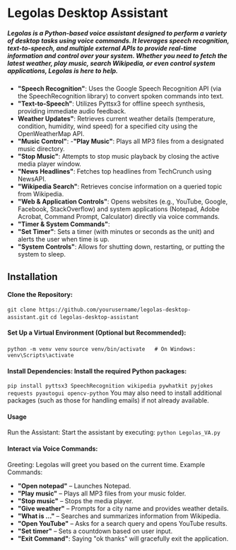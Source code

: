 # Legolas Desktop Assistant
##### Legolas is a Python-based voice assistant designed to perform a variety of desktop tasks using voice commands. It leverages speech recognition, text-to-speech, and multiple external APIs to provide real-time information and control over your system. Whether you need to fetch the latest weather, play music, search Wikipedia, or even control system applications, Legolas is here to help.

- **"Speech Recognition"**: Uses the Google Speech Recognition API (via the SpeechRecognition library) to convert spoken commands into text.
- **"Text-to-Speech"**: Utilizes Pyttsx3 for offline speech synthesis, providing immediate audio feedback.
- **Weather Updates"**: Retrieves current weather details (temperature, condition, humidity, wind speed) for a specified city using the OpenWeatherMap API.
- **"Music Control"**:
-**"Play Music"**: Plays all MP3 files from a designated music directory.
- **"Stop Music"**: Attempts to stop music playback by closing the active media player window.
- **"News Headlines"**: Fetches top headlines from TechCrunch using NewsAPI.
- **"Wikipedia Search"**: Retrieves concise information on a queried topic from Wikipedia.
- **"Web & Application Controls"**: Opens websites (e.g., YouTube, Google, Facebook, StackOverflow) and system applications (Notepad, Adobe Acrobat, Command Prompt, Calculator) directly via voice commands.
- **"Timer & System Commands"**:
- **"Set Timer"**: Sets a timer (with minutes or seconds as the unit) and alerts the user when time is up.
- **"System Controls"**: Allows for shutting down, restarting, or putting the system to sleep.

## Installation
#### Clone the Repository:
```git clone https://github.com/yourusername/legolas-desktop-assistant.git```
```cd legolas-desktop-assistant```

#### Set Up a Virtual Environment (Optional but Recommended):
```python -m venv venv```
```source venv/bin/activate   # On Windows: venv\Scripts\activate```

#### Install Dependencies: Install the required Python packages:
```pip install pyttsx3 SpeechRecognition wikipedia pywhatkit pyjokes requests pyautogui opencv-python```
You may also need to install additional packages (such as those for handling emails) if not already available.

#### Usage
Run the Assistant: Start the assistant by executing:
```python Legolas_VA.py```

#### Interact via Voice Commands:
Greeting: Legolas will greet you based on the current time.
Example Commands:
- **"Open notepad"** – Launches Notepad.
- **"Play music"** – Plays all MP3 files from your music folder.
- **"Stop music"** – Stops the media player.
- **"Give weather"** – Prompts for a city name and provides weather details.
- **"What is ..."** – Searches and summarizes information from Wikipedia.
- **"Open YouTube"** – Asks for a search query and opens YouTube results.
- **"Set timer"** – Sets a countdown based on user input.
- **"Exit Command"**: Saying "ok thanks" will gracefully exit the application.
